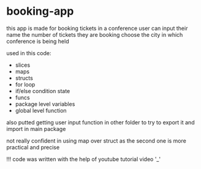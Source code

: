 # booking-app
this app is made for booking tickets in a conference
user can input their name
the number of tickets they are booking
choose the city in which conference is being held

used in this code:
- slices
- maps
- structs
- for loop
- if/else condition state
- funcs
- package level variables
- global level function

also putted getting user input function in other folder to try to export it and import in main package

not really confident in using map over struct as the second one is more practical and precise

!!! code was written with the help of youtube tutorial video '_'
